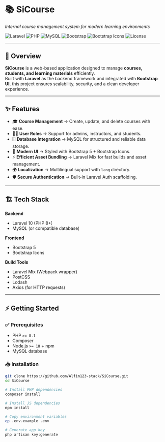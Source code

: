 # 📚 SiCourse

_Internal course management system for modern learning environments_

![Laravel](https://img.shields.io/badge/Laravel-10-FF2D20?logo=laravel&logoColor=white)
![PHP](https://img.shields.io/badge/PHP-8-777BB4?logo=php&logoColor=white)
![MySQL](https://img.shields.io/badge/MySQL-Database-4479A1?logo=mysql&logoColor=white)
![Bootstrap](https://img.shields.io/badge/Bootstrap-5-7952B3?logo=bootstrap&logoColor=white)
![Bootstrap Icons](https://img.shields.io/badge/Bootstrap%20Icons-1.11-blue?logo=bootstrap&logoColor=white)
![License](https://img.shields.io/badge/license-MIT-blue)

---

## 📖 Overview
**SiCourse** is a web-based application designed to manage **courses, students, and learning materials** efficiently.  
Built with **Laravel** as the backend framework and integrated with **Bootstrap UI**, this project ensures scalability, security, and a clean developer experience.  

---

## ✨ Features
- 🎓 **Course Management** → Create, update, and delete courses with ease.  
- 👩‍🏫 **User Roles** → Support for admins, instructors, and students.  
- 🗄️ **Database Integration** → MySQL for structured and reliable data storage.  
- 🎨 **Modern UI** → Styled with Bootstrap 5 + Bootstrap Icons.  
- ⚡ **Efficient Asset Bundling** → Laravel Mix for fast builds and asset management.  
- 🌍 **Localization** → Multilingual support with `lang` directory.  
- 🛡️ **Secure Authentication** → Built-in Laravel Auth scaffolding.  

---

## 🏗 Tech Stack

**Backend**
- Laravel 10 (PHP 8+)  
- MySQL (or compatible database)  

**Frontend**
- Bootstrap 5  
- Bootstrap Icons  

**Build Tools**
- Laravel Mix (Webpack wrapper)  
- PostCSS  
- Lodash  
- Axios (for HTTP requests)  

---

## ⚡ Getting Started

### ✅ Prerequisites
- PHP `>= 8.1`  
- Composer  
- Node.js `>= 18` + npm  
- MySQL database  

### 📥 Installation
```bash
git clone https://github.com/Alfin123-stack/SiCourse.git
cd SiCourse

# Install PHP dependencies
composer install

# Install JS dependencies
npm install

# Copy environment variables
cp .env.example .env

# Generate app key
php artisan key:generate
